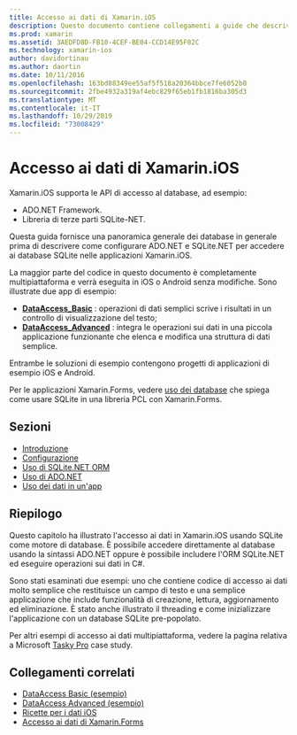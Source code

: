 ```yaml
---
title: Accesso ai dati di Xamarin.iOS
description: Questo documento contiene collegamenti a guide che descrivono come usare i database locali in un'applicazione Xamarin.iOS. Il contenuto collegato illustra SQLite.NET, ADO.NET e altro ancora.
ms.prod: xamarin
ms.assetid: 3AEDFD8D-FB10-4CEF-BE04-CCD14E95F02C
ms.technology: xamarin-ios
author: davidortinau
ms.author: daortin
ms.date: 10/11/2016
ms.openlocfilehash: 163bd88349ee55af5f518a20364bbce7fe6052b0
ms.sourcegitcommit: 2fbe4932a319af4ebc829f65eb1fb1816ba305d3
ms.translationtype: MT
ms.contentlocale: it-IT
ms.lasthandoff: 10/29/2019
ms.locfileid: "73008429"
---
```

# <a name="xamarinios-data-access"></a>Accesso ai dati di Xamarin.iOS

Xamarin.iOS supporta le API di accesso al database, ad esempio:

- ADO.NET Framework.
- Libreria di terze parti SQLite-NET.

Questa guida fornisce una panoramica generale dei database in generale prima di descrivere come configurare ADO.NET e SQLite.NET per accedere ai database SQLite nelle applicazioni Xamarin.iOS. 

La maggior parte del codice in questo documento è completamente multipiattaforma e verrà eseguita in iOS o Android senza modifiche. Sono illustrate due app di esempio:

- [**DataAccess_Basic**](https://github.com/xamarin/mobile-samples/tree/master/DataAccess/Basic) : operazioni di dati semplici scrive i risultati in un controllo di visualizzazione del testo;
- [**DataAccess_Advanced**](https://github.com/xamarin/mobile-samples/tree/master/DataAccess/Advanced) : integra le operazioni sui dati in una piccola applicazione funzionante che elenca e modifica una struttura di dati semplice.

Entrambe le soluzioni di esempio contengono progetti di applicazioni di esempio iOS e Android.

Per le applicazioni Xamarin.Forms, vedere [uso dei database](~/xamarin-forms/data-cloud/data/databases.md) che spiega come usare SQLite in una libreria PCL con Xamarin.Forms.

## <a name="sections"></a>Sezioni

- [Introduzione](introduction.md)
- [Configurazione](configuration.md)
- [Uso di SQLite.NET ORM](using-sqlite-orm.md)
- [Uso di ADO.NET](using-adonet.md)
- [Uso dei dati in un'app](using-data-in-an-app.md)

## <a name="summary"></a>Riepilogo

Questo capitolo ha illustrato l'accesso ai dati in Xamarin.iOS usando SQLite come motore di database. È possibile accedere direttamente al database usando la sintassi ADO.NET oppure è possibile includere l'ORM SQLite.NET ed eseguire operazioni sui dati in C#.

Sono stati esaminati due esempi: uno che contiene codice di accesso ai dati molto semplice che restituisce un campo di testo e una semplice applicazione che include funzionalità di creazione, lettura, aggiornamento ed eliminazione. È stato anche illustrato il threading e come inizializzare l'applicazione con un database SQLite pre-popolato.

Per altri esempi di accesso ai dati multipiattaforma, vedere la pagina relativa a Microsoft [Tasky Pro](~/cross-platform/app-fundamentals/building-cross-platform-applications/case-study-tasky.md) case study.

## <a name="related-links"></a>Collegamenti correlati

- [DataAccess Basic (esempio)](https://github.com/xamarin/mobile-samples/tree/master/DataAccess/Basic)
- [DataAccess Advanced (esempio)](https://github.com/xamarin/mobile-samples/tree/master/DataAccess/Advanced)
- [Ricette per i dati iOS](https://github.com/xamarin/recipes/tree/master/Recipes/ios/data/sqlite)
- [Accesso ai dati di Xamarin.Forms](~/xamarin-forms/data-cloud/data/databases.md)
